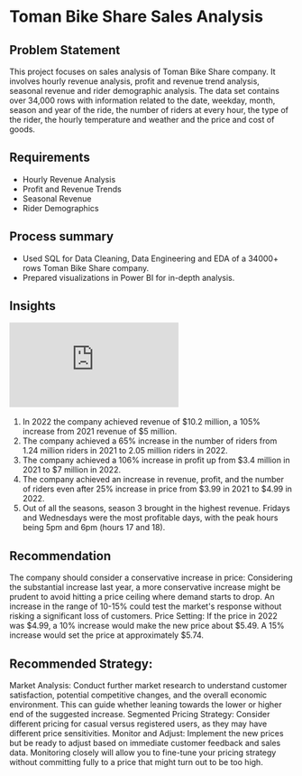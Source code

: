 # Toman Bike Share Sales Analysis
## Problem Statement
This project focuses on sales analysis of Toman Bike Share company. It involves hourly revenue analysis, profit and revenue trend analysis, seasonal revenue and rider demographic analysis. The data set contains over 34,000 rows with information related to the date, weekday, month, season and year of the ride, the number of riders at every hour, the type of the rider, the hourly temperature and weather and the price and cost of goods.

## Requirements
* Hourly Revenue Analysis
* Profit and Revenue Trends
* Seasonal Revenue
* Rider Demographics
## Process summary

* Used SQL for Data Cleaning, Data Engineering and EDA of a 34000+ rows Toman Bike Share company.
* Prepared visualizations in Power BI for in-depth analysis.

## Insights
![](https://github.com/chinneee/SQL_BI--Toman-Bike-Share/blob/main/Toman_bike_share_dashboard.pdf)
1. In 2022 the company achieved revenue of $10.2 million, a 105% increase from 2021 revenue of $5 million.
2. The company achieved a 65% increase in the number of riders from 1.24 million riders in 2021 to 2.05 million riders in 2022.
3. The company achieved a 106% increase in profit up from $3.4 million in 2021 to $7 million in 2022.
4. The company achieved an increase in revenue, profit, and the number of riders even after 25% increase in price from $3.99 in 2021 to $4.99 in 2022.
5. Out of all the seasons, season 3 brought in the highest revenue. Fridays and Wednesdays were the most profitable days, with the peak hours being 5pm and 6pm (hours 17 and 18).

## Recommendation
The company should consider a conservative increase in price: Considering the substantial increase last year, a more conservative increase might be prudent to avoid hitting a price ceiling where demand starts to drop. An increase in the range of 10-15% could test the market's response without risking a significant loss of customers.
Price Setting: If the price in 2022 was $4.99, a 10% increase would make the new price about $5.49. A 15% increase would set the price at approximately $5.74.

## Recommended Strategy:
Market Analysis: Conduct further market research to understand customer satisfaction, potential competitive changes, and the overall economic environment. This can guide whether leaning towards the lower or higher end of the suggested increase. Segmented Pricing Strategy: Consider different pricing for casual versus registered users, as they may have different price sensitivities.
Monitor and Adjust: Implement the new prices but be ready to adjust based on immediate customer feedback and sales data. Monitoring closely will allow you to fine-tune your pricing strategy without committing fully to a price that might turn out to be too high.
